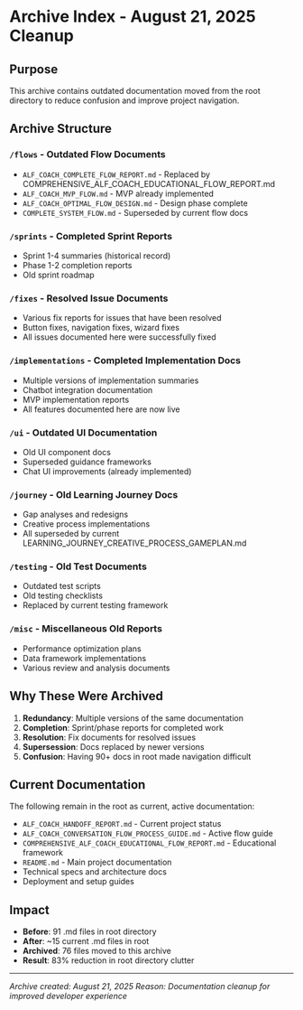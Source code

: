 # Archive Index - August 21, 2025 Cleanup

## Purpose
This archive contains outdated documentation moved from the root directory to reduce confusion and improve project navigation.

## Archive Structure

### `/flows` - Outdated Flow Documents
- `ALF_COACH_COMPLETE_FLOW_REPORT.md` - Replaced by COMPREHENSIVE_ALF_COACH_EDUCATIONAL_FLOW_REPORT.md
- `ALF_COACH_MVP_FLOW.md` - MVP already implemented
- `ALF_COACH_OPTIMAL_FLOW_DESIGN.md` - Design phase complete
- `COMPLETE_SYSTEM_FLOW.md` - Superseded by current flow docs

### `/sprints` - Completed Sprint Reports
- Sprint 1-4 summaries (historical record)
- Phase 1-2 completion reports
- Old sprint roadmap

### `/fixes` - Resolved Issue Documents
- Various fix reports for issues that have been resolved
- Button fixes, navigation fixes, wizard fixes
- All issues documented here were successfully fixed

### `/implementations` - Completed Implementation Docs
- Multiple versions of implementation summaries
- Chatbot integration documentation
- MVP implementation reports
- All features documented here are now live

### `/ui` - Outdated UI Documentation
- Old UI component docs
- Superseded guidance frameworks
- Chat UI improvements (already implemented)

### `/journey` - Old Learning Journey Docs
- Gap analyses and redesigns
- Creative process implementations
- All superseded by current LEARNING_JOURNEY_CREATIVE_PROCESS_GAMEPLAN.md

### `/testing` - Old Test Documents
- Outdated test scripts
- Old testing checklists
- Replaced by current testing framework

### `/misc` - Miscellaneous Old Reports
- Performance optimization plans
- Data framework implementations
- Various review and analysis documents

## Why These Were Archived

1. **Redundancy**: Multiple versions of the same documentation
2. **Completion**: Sprint/phase reports for completed work
3. **Resolution**: Fix documents for resolved issues
4. **Supersession**: Docs replaced by newer versions
5. **Confusion**: Having 90+ docs in root made navigation difficult

## Current Documentation

The following remain in the root as current, active documentation:
- `ALF_COACH_HANDOFF_REPORT.md` - Current project status
- `ALF_COACH_CONVERSATION_FLOW_PROCESS_GUIDE.md` - Active flow guide
- `COMPREHENSIVE_ALF_COACH_EDUCATIONAL_FLOW_REPORT.md` - Educational framework
- `README.md` - Main project documentation
- Technical specs and architecture docs
- Deployment and setup guides

## Impact

- **Before**: 91 .md files in root directory
- **After**: ~15 current .md files in root
- **Archived**: 76 files moved to this archive
- **Result**: 83% reduction in root directory clutter

---

*Archive created: August 21, 2025*
*Reason: Documentation cleanup for improved developer experience*